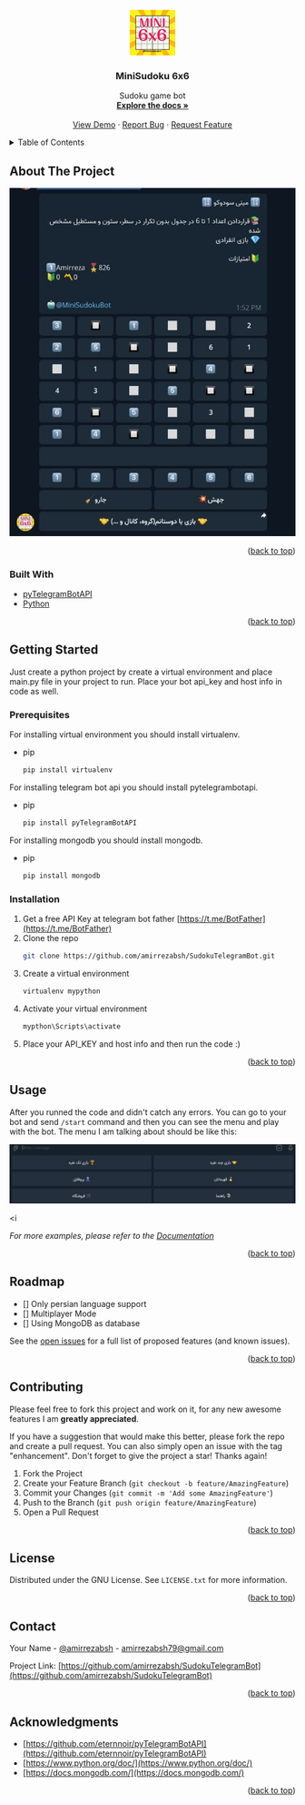 <div id="top"></div>
<!--
*** Thanks for checking out the Best-README-Template. If you have a suggestion
*** that would make this better, please fork the repo and create a pull request
*** or simply open an issue with the tag "enhancement".
*** Don't forget to give the project a star!
*** Thanks again! Now go create something AMAZING! :D
-->



<!-- PROJECT SHIELDS -->
<!--
*** I'm using markdown "reference style" links for readability.
*** Reference links are enclosed in brackets [ ] instead of parentheses ( ).
*** See the bottom of this document for the declaration of the reference variables
*** for contributors-url, forks-url, etc. This is an optional, concise syntax you may use.
*** https://www.markdownguide.org/basic-syntax/#reference-style-links
-->



<!-- PROJECT LOGO -->
<br />
<div align="center">
  <a href="https://github.com/amirrezabsh/SudokuTelegramBot">
    <img src="images/logo.png" alt="Logo" width="80" height="80">
  </a>

<h3 align="center">MiniSudoku 6x6</h3>

  <p align="center">
    Sudoku game bot
    <br />
    <a href="https://github.com/amirrezabsh/SudokuTelegramBot"><strong>Explore the docs »</strong></a>
    <br />
    <br />
    <a href="https://github.com/amirrezabsh/SudokuTelegramBot">View Demo</a>
    ·
    <a href="https://github.com/amirrezabsh/SudokuTelegramBot/issues">Report Bug</a>
    ·
    <a href="https://github.com/amirrezabsh/SudokuTelegramBot/issues">Request Feature</a>
  </p>
</div>



<!-- TABLE OF CONTENTS -->
<details>
  <summary>Table of Contents</summary>
  <ol>
    <li>
      <a href="#about-the-project">About The Project</a>
      <ul>
        <li><a href="#built-with">Built With</a></li>
      </ul>
    </li>
    <li>
      <a href="#getting-started">Getting Started</a>
      <ul>
        <li><a href="#prerequisites">Prerequisites</a></li>
        <li><a href="#installation">Installation</a></li>
      </ul>
    </li>
    <li><a href="#usage">Usage</a></li>
    <li><a href="#roadmap">Roadmap</a></li>
    <li><a href="#contributing">Contributing</a></li>
    <li><a href="#license">License</a></li>
    <li><a href="#contact">Contact</a></li>
    <li><a href="#acknowledgments">Acknowledgments</a></li>
  </ol>
</details>



<!-- ABOUT THE PROJECT -->
## About The Project

[![Product Name Screen Shot][product-screenshot]](https://t.me/MiniSudokuBot)


<p align="right">(<a href="#top">back to top</a>)</p>



### Built With

* [pyTelegramBotAPI](https://github.com/eternnoir/pyTelegramBotAPI)
* [Python](https://www.python.org)

<p align="right">(<a href="#top">back to top</a>)</p>



<!-- GETTING STARTED -->
## Getting Started

Just create a python project by create a virtual environment and place main.py file in your project to run.
Place your bot api_key and host info in code as well.

### Prerequisites

For installing virtual environment you should install virtualenv.
* pip
  ```sh
  pip install virtualenv
  ```

For installing telegram bot api you should install pytelegrambotapi.
* pip
  ```sh
  pip install pyTelegramBotAPI
  ```

For installing mongodb you should install mongodb.
* pip
  ```sh
  pip install mongodb
  ```

### Installation

1. Get a free API Key at telegram bot father [https://t.me/BotFather](https://t.me/BotFather)
2. Clone the repo
   ```sh
   git clone https://github.com/amirrezabsh/SudokuTelegramBot.git
   ```
3. Create a virtual environment
   ```sh
   virtualenv mypython
   ```
4. Activate your virtual environment
   ```sh
   mypthon\Scripts\activate
   ```
5. Place your API_KEY and host info and then run the code :)

<p align="right">(<a href="#top">back to top</a>)</p>



<!-- USAGE EXAMPLES -->
## Usage

After you runned the code and didn't catch any errors. You can go to your bot and send `/start` command and then you can see the menu and play with the bot.
The menu I am talking about should be like this:

<img src="images/menu.png" alt="menu">


<i

_For more examples, please refer to the [Documentation](https://github.com/eternnoir/pyTelegramBotAPI)_

<p align="right">(<a href="#top">back to top</a>)</p>



<!-- ROADMAP -->
## Roadmap

- [] Only persian language support
- [] Multiplayer Mode
- [] Using MongoDB as database

See the [open issues](https://github.com/amirrezabsh/SudokuTelegramBot/issues) for a full list of proposed features (and known issues).

<p align="right">(<a href="#top">back to top</a>)</p>



<!-- CONTRIBUTING -->
## Contributing

Please feel free to fork this project and work on it, for any new awesome features I am **greatly appreciated**.

If you have a suggestion that would make this better, please fork the repo and create a pull request. You can also simply open an issue with the tag "enhancement".
Don't forget to give the project a star! Thanks again!

1. Fork the Project
2. Create your Feature Branch (`git checkout -b feature/AmazingFeature`)
3. Commit your Changes (`git commit -m 'Add some AmazingFeature'`)
4. Push to the Branch (`git push origin feature/AmazingFeature`)
5. Open a Pull Request

<p align="right">(<a href="#top">back to top</a>)</p>



<!-- LICENSE -->
## License

Distributed under the GNU License. See `LICENSE.txt` for more information.

<p align="right">(<a href="#top">back to top</a>)</p>



<!-- CONTACT -->
## Contact

Your Name - [@amirrezabsh](https://twitter.com/amirrezabsh) - amirrezabsh79@gmail.com

Project Link: [https://github.com/amirrezabsh/SudokuTelegramBot](https://github.com/amirrezabsh/SudokuTelegramBot)

<p align="right">(<a href="#top">back to top</a>)</p>



<!-- ACKNOWLEDGMENTS -->
## Acknowledgments

* [https://github.com/eternnoir/pyTelegramBotAPI](https://github.com/eternnoir/pyTelegramBotAPI)
* [https://www.python.org/doc/](https://www.python.org/doc/)
* [https://docs.mongodb.com/](https://docs.mongodb.com/)

<p align="right">(<a href="#top">back to top</a>)</p>



<!-- MARKDOWN LINKS & IMAGES -->
<!-- https://www.markdownguide.org/basic-syntax/#reference-style-links -->
[contributors-shield]: https://img.shields.io/github/contributors/amirrezabsh/SudokuTelegramBot.svg?style=for-the-badge
[contributors-url]: https://github.com/amirrezabsh/SudokuTelegramBot/graphs/contributors
[forks-shield]: https://img.shields.io/github/forks/amirrezabsh/SudokuTelegramBot.svg?style=for-the-badge
[forks-url]: https://github.com/amirrezabsh/SudokuTelegramBot/network/members
[stars-shield]: https://img.shields.io/github/stars/amirrezabsh/SudokuTelegramBot.svg?style=for-the-badge
[stars-url]: https://github.com/amirrezabsh/SudokuTelegramBot/stargazers
[issues-shield]: https://img.shields.io/github/issues/amirrezabsh/SudokuTelegramBot.svg?style=for-the-badge
[issues-url]: https://github.com/amirrezabsh/SudokuTelegramBot/issues
[license-shield]: https://img.shields.io/github/license/amirrezabsh/SudokuTelegramBot.svg?style=for-the-badge
[license-url]: https://github.com/amirrezabsh/SudokuTelegramBot/blob/master/LICENSE.txt
[linkedin-shield]: https://img.shields.io/badge/-LinkedIn-black.svg?style=for-the-badge&logo=linkedin&colorB=555
[linkedin-url]: https://linkedin.com/in/amirrezabsh
[product-screenshot]: images/screenshot.png
